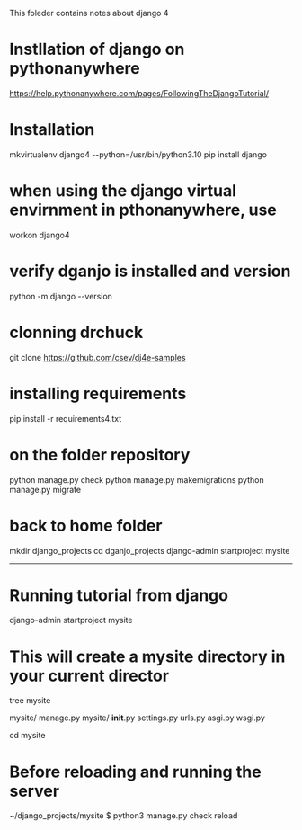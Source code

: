 This foleder contains notes about django 4

# Instllation of django on pythonanywhere
https://help.pythonanywhere.com/pages/FollowingTheDjangoTutorial/

# Installation
mkvirtualenv django4 --python=/usr/bin/python3.10
pip install django

# when using the django virtual envirnment in pthonanywhere, use
workon django4

# verify dganjo is installed and version
python -m django --version

# clonning drchuck
git clone https://github.com/csev/dj4e-samples
# installing requirements
pip install -r requirements4.txt

# on the folder repository
python manage.py check
python manage.py makemigrations
python manage.py migrate

# back to home folder

mkdir django_projects
cd dganjo_projects
django-admin startproject mysite






----------------------------------------
# Running tutorial from django
django-admin startproject mysite

# This will create a mysite directory in your current director

tree mysite

mysite/
    manage.py
    mysite/
        __init__.py
        settings.py
        urls.py
        asgi.py
        wsgi.py

cd mysite

# Before reloading and running the server
~/django_projects/mysite $ python3 manage.py check
reload

